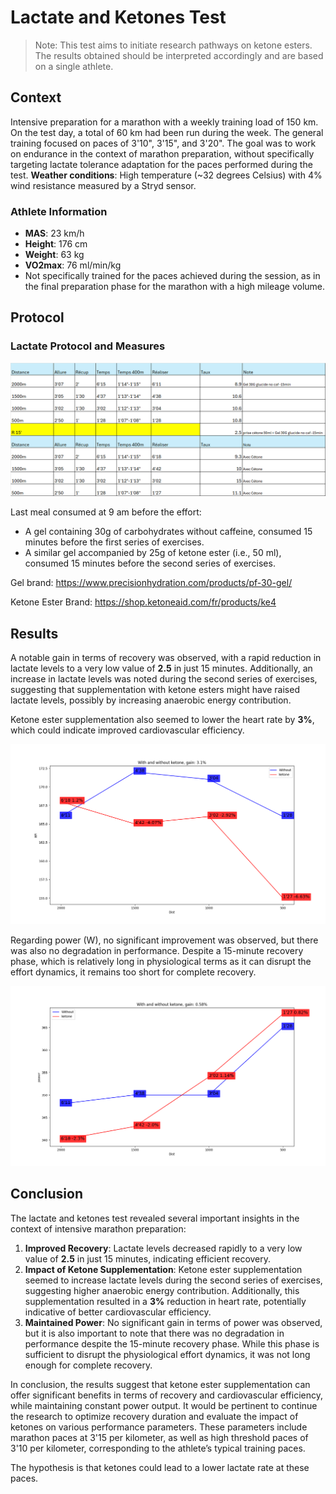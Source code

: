 # Lactate and Ketones Test

> Note: This test aims to initiate research pathways on ketone esters. The results obtained should be interpreted accordingly and are based on a single athlete.

## Context

Intensive preparation for a marathon with a weekly training load of 150 km. On the test day, a total of 60 km had been run during the week.
The general training focused on paces of 3'10", 3'15", and 3'20". The goal was to work on endurance in the context of marathon preparation, without specifically targeting lactate tolerance adaptation for the paces performed during the test.
**Weather conditions**: High temperature (~32 degrees Celsius) with 4% wind resistance measured by a Stryd sensor.

### Athlete Information

- **MAS**: 23 km/h
- **Height**: 176 cm
- **Weight**: 63 kg
- **VO2max**: 76 ml/min/kg
- Not specifically trained for the paces achieved during the session, as in the final preparation phase for the marathon with a high mileage volume.

## Protocol

### Lactate Protocol and Measures

![img.png](img.png)

Last meal consumed at 9 am before the effort:

- A gel containing 30g of carbohydrates without caffeine, consumed 15 minutes before the first series of exercises.
- A similar gel accompanied by 25g of ketone ester (i.e., 50 ml), consumed 15 minutes before the second series of exercises.

Gel brand: https://www.precisionhydration.com/products/pf-30-gel/

Ketone Ester Brand: https://shop.ketoneaid.com/fr/products/ke4

## Results

A notable gain in terms of recovery was observed, with a rapid reduction in lactate levels to a very low value of **2.5** in just 15 minutes. Additionally, an increase in lactate levels was noted during the second series of exercises, suggesting that supplementation with ketone esters might have raised lactate levels, possibly by increasing anaerobic energy contribution.

Ketone ester supplementation also seemed to lower the heart rate by **3%**, which could indicate improved cardiovascular efficiency.

![HR.png](HR.png)

Regarding power (W), no significant improvement was observed, but there was also no degradation in performance. Despite a 15-minute recovery phase, which is relatively long in physiological terms as it can disrupt the effort dynamics, it remains too short for complete recovery.

![power.png](power.png)

## Conclusion

The lactate and ketones test revealed several important insights in the context of intensive marathon preparation:

1. **Improved Recovery**: Lactate levels decreased rapidly to a very low value of **2.5** in just 15 minutes, indicating efficient recovery.
2. **Impact of Ketone Supplementation**: Ketone ester supplementation seemed to increase lactate levels during the second series of exercises, suggesting higher anaerobic energy contribution. Additionally, this supplementation resulted in a **3%** reduction in heart rate, potentially indicative of better cardiovascular efficiency.
3. **Maintained Power**: No significant gain in terms of power was observed, but it is also important to note that there was no degradation in performance despite the 15-minute recovery phase. While this phase is sufficient to disrupt the physiological effort dynamics, it was not long enough for complete recovery.

In conclusion, the results suggest that ketone ester supplementation can offer significant benefits in terms of recovery and cardiovascular efficiency, while maintaining constant power output. It would be pertinent to continue the research to optimize recovery duration and evaluate the impact of ketones on various performance parameters. These parameters include marathon paces at 3'15 per kilometer, as well as high threshold paces of 3'10 per kilometer, corresponding to the athlete’s typical training paces.

The hypothesis is that ketones could lead to a lower lactate rate at these paces.